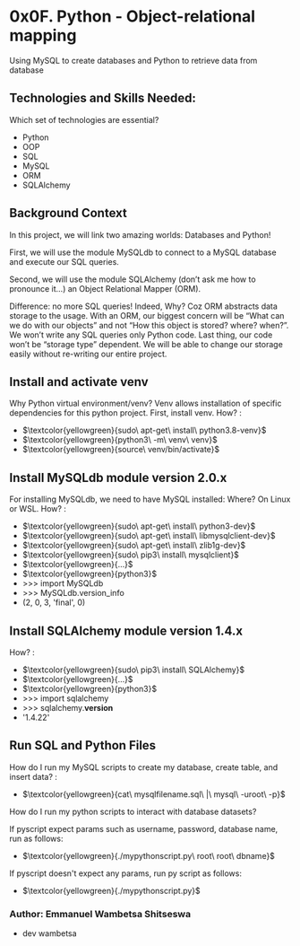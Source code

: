 # 0x0F. Python - Object-relational mapping
Using MySQL to create databases and Python to retrieve data from database

## Technologies and Skills Needed:
Which set of technologies are essential?
- Python
- OOP
- SQL
- MySQL
- ORM
- SQLAlchemy

## Background Context
In this project, we will link two amazing worlds: Databases and Python!

First, we will use the module MySQLdb to connect to a MySQL database and execute our SQL queries.

Second, we will use the module SQLAlchemy (don’t ask me how to pronounce it…) an Object Relational Mapper (ORM).

Difference: no more SQL queries! Indeed, Why? Coz ORM abstracts data storage to the usage. With an ORM, our biggest concern will be “What can we do with our objects” and not “How this object is stored? where? when?”. We won’t write any SQL queries only Python code. Last thing, our code won’t be “storage type” dependent. We will be able to change our storage easily without re-writing our entire project.

## Install and activate venv
Why Python virtual environment/venv? Venv allows installation of specific dependencies for this python project. First, install venv. How? :
- $\textcolor{yellowgreen}{sudo\ apt-get\ install\ python3.8-venv}$
- $\textcolor{yellowgreen}{python3\ -m\ venv\ venv}$
- $\textcolor{yellowgreen}{source\ venv/bin/activate}$

## Install MySQLdb module version 2.0.x
For installing MySQLdb, we need to have MySQL installed: Where? On Linux or WSL. How? :
- $\textcolor{yellowgreen}{sudo\ apt-get\ install\ python3-dev}$
- $\textcolor{yellowgreen}{sudo\ apt-get\ install\ libmysqlclient-dev}$
- $\textcolor{yellowgreen}{sudo\ apt-get\ install\ zlib1g-dev}$
- $\textcolor{yellowgreen}{sudo\ pip3\ install\ mysqlclient}$
- $\textcolor{yellowgreen}{...}$
- $\textcolor{yellowgreen}{python3}$
- \>>> import MySQLdb
- \>>> MySQLdb.version_info 
- (2, 0, 3, 'final', 0)

## Install SQLAlchemy module version 1.4.x
How? :
- $\textcolor{yellowgreen}{sudo\ pip3\ install\ SQLAlchemy}$
- $\textcolor{yellowgreen}{...}$
- $\textcolor{yellowgreen}{python3}$
- \>>> import sqlalchemy
- \>>> sqlalchemy.__version__ 
- '1.4.22'

## Run SQL and Python Files
How do I run my MySQL scripts to create my database, create table, and insert data? :
- $\textcolor{yellowgreen}{cat\ mysqlfilename.sql\ |\ mysql\ -uroot\ -p}$

How do I run my python scripts to interact with database datasets?

If pyscript expect params such as username,  password, database name, run as follows:
- $\textcolor{yellowgreen}{./mypythonscript.py\ root\ root\ dbname}$

If pyscript doesn't expect any params, run py script as follows:
- $\textcolor{yellowgreen}{./mypythonscript.py}$

### Author: Emmanuel Wambetsa Shitseswa
- dev wambetsa
